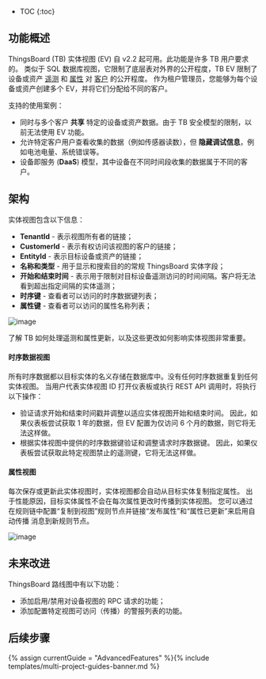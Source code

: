 * TOC
{:toc}

## 功能概述

ThingsBoard (TB) 实体视图 (EV) 自 v2.2 起可用。此功能是许多 TB 用户要求的。
类似于 SQL 数据库视图，它限制了底层表对外界的公开程度，TB EV 限制了设备或资产 [遥测](/docs/{{docsPrefix}}user-guide/telemetry/) 和 [属性](/docs/{{docsPrefix}}user-guide/attributes/) 对 [客户](/docs/{{docsPrefix}}user-guide/ui/customers/) 的公开程度。
作为租户管理员，您能够为每个设备或资产创建多个 EV，并将它们分配给不同的客户。

支持的使用案例：

- 同时与多个客户 **共享** 特定的设备或资产数据。由于 TB 安全模型的限制，以前无法使用 EV 功能。
- 允许特定客户用户查看收集的数据（例如传感器读数），但 **隐藏调试信息**，例如电池电量、系统错误等。
- 设备即服务 (**DaaS**) 模型，其中设备在不同时间段收集的数据属于不同的客户。

## 架构

实体视图包含以下信息：

- **TenantId** - 表示视图所有者的链接；
- **CustomerId** - 表示有权访问该视图的客户的链接；
- **EntityId** - 表示目标设备或资产的链接；
- **名称和类型** - 用于显示和搜索目的的常规 ThingsBoard 实体字段；
- **开始和结束时间** - 表示用于限制对目标设备遥测访问的时间间隔。客户将无法看到超出指定间隔的实体遥测；
- **时序键** - 查看者可以访问的时序数据键列表；
- **属性键** - 查看者可以访问的属性名称列表；

![image](/images/user-guide/entity-views/new-entity-view.png)

了解 TB 如何处理遥测和属性更新，以及这些更改如何影响实体视图非常重要。

#### 时序数据视图

所有时序数据都以目标实体的名义存储在数据库中。没有任何时序数据重复到任何实体视图。
当用户代表实体视图 ID 打开仪表板或执行 REST API 调用时，将执行以下操作：

- 验证请求开始和结束时间戳并调整以适应实体视图开始和结束时间。
因此，如果仪表板尝试获取 1 年的数据，但 EV 配置为仅访问 6 个月的数据，则它将无法这样做。
- 根据实体视图中提供的时序数据键验证和调整请求时序数据键。
因此，如果仪表板尝试获取此特定视图禁止的遥测键，它将无法这样做。

#### 属性视图

每次保存或更新此实体视图时，实体视图都会自动从目标实体复制指定属性。
出于性能原因，目标实体属性不会在每次属性更改时传播到实体视图。
您可以通过在规则链中配置“复制到视图”规则节点并链接“发布属性”和“属性已更新”来启用自动传播
消息到新规则节点。

![image](/images/user-guide/entity-views/rule-chain.png)

## 未来改进

ThingsBoard 路线图中有以下功能：

- 添加启用/禁用对设备视图的 RPC 请求的功能；
- 添加配置特定视图可访问（传播）的警报列表的功能。

## 后续步骤

{% assign currentGuide = "AdvancedFeatures" %}{% include templates/multi-project-guides-banner.md %}